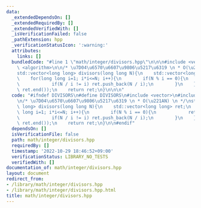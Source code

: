 ```yaml
---
data:
  _extendedDependsOn: []
  _extendedRequiredBy: []
  _extendedVerifiedWith: []
  _isVerificationFailed: false
  _pathExtension: hpp
  _verificationStatusIcon: ':warning:'
  attributes:
    links: []
  bundledCode: "#line 1 \"math/integer/divisors.hpp\"\n\n\n#include <vector>\n#include\
    \ <algorithm>\n\n/* \u7D04\u6570\u6607\u9806\u5217\u6319 \n * O(\u221AN) \n */\n\
    std::vector<long long> divisors(long long N){\n    std::vector<long long> ret;\n\
    \    for(long long i=1; i*i<=N; i++){\n        if(N % i == 0){\n            ret.push_back(i);\n\
    \            if(N / i != i) ret.push_back(N / i);\n        }\n    }\n    std::sort(ret.begin(),\
    \ ret.end());\n    return ret;\n}\n\n\n"
  code: "#ifndef DIVISORS\n#define DIVISORS\n#include <vector>\n#include <algorithm>\n\
    \n/* \u7D04\u6570\u6607\u9806\u5217\u6319 \n * O(\u221AN) \n */\nstd::vector<long\
    \ long> divisors(long long N){\n    std::vector<long long> ret;\n    for(long\
    \ long i=1; i*i<=N; i++){\n        if(N % i == 0){\n            ret.push_back(i);\n\
    \            if(N / i != i) ret.push_back(N / i);\n        }\n    }\n    std::sort(ret.begin(),\
    \ ret.end());\n    return ret;\n}\n\n#endif"
  dependsOn: []
  isVerificationFile: false
  path: math/integer/divisors.hpp
  requiredBy: []
  timestamp: '2022-10-29 18:46:52+09:00'
  verificationStatus: LIBRARY_NO_TESTS
  verifiedWith: []
documentation_of: math/integer/divisors.hpp
layout: document
redirect_from:
- /library/math/integer/divisors.hpp
- /library/math/integer/divisors.hpp.html
title: math/integer/divisors.hpp
---
```

